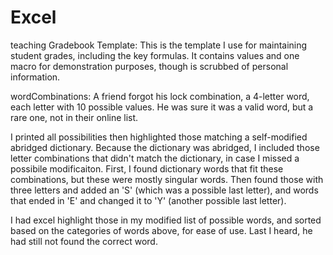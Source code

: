 # Excel
teaching Gradebook Template:
This is the  template I use for maintaining student grades, including the key formulas.
It contains values and one macro for demonstration purposes, though is scrubbed of 
personal information.

wordCombinations:
A friend forgot his lock combination, a 4-letter word, each letter with 10 possible values.
He was sure it was a valid word, but a rare one, not in their online list.

I printed all possibilities then highlighted those matching a self-modified abridged dictionary.
Because the dictionary was abridged, I included those letter combinations that didn't match the dictionary, 
in case I missed a possibile modificaiton. 
First, I found dictionary words that fit these combinations, but these were mostly singular words.
Then found those with three letters and added an 'S' (which was a possible last letter), and 
words that ended in 'E' and changed it to 'Y' (another possible last letter). 

I had excel highlight those in my modified list of possible words, and sorted based on the categories 
of words above, for ease of use. Last I heard, he had still not found the correct word.
